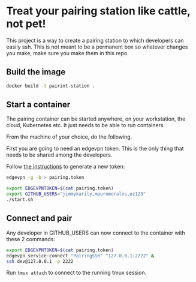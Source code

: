 # Treat your pairing station like cattle, not pet!

This project is a way to create a pairing station to which developers can easily ssh.
This is not meant to be a permanent box so whatever changes you make, make sure you make them in this repo.

## Build the image


```bash
docker build -t pairint-station .
```

## Start a container

The pairing container can be started anywhere, on your workstation, the cloud,
Kubernetes etc. It just needs to be able to run containers.

From the machine of your choice, do the following.

First you are going to need an edgevpn token. This is the only thing that needs
to be shared among the developers.

Follow [the instructions](https://mudler.github.io/edgevpn/docs/getting-started/cli/#generate-a-network-token) to generate a new token:

```bash
edgevpn -g -b > pairing.token
```

```bash
export EDGEVPNTOKEN=$(cat pairing.token)
export GITHUB_USERS="jimmykarily,mauromorales,oz123"
./start.sh
```

## Connect and pair

Any developer in GITHUB_USERS can now connect to the container with these 2 commands:

```bash
export EDGEVPNTOKEN=$(cat pairing.token)
edgevpn service-connect "PairingSSH" "127.0.0.1:2222" &
ssh dev@127.0.0.1 -p 2222
```

Run `tmux attach` to connect to the running tmux session.
